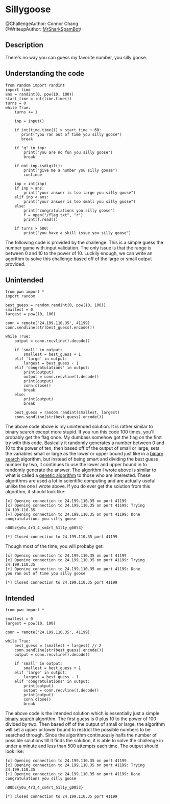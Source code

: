 # Sillygoose
@ChallengeAuthor: Connor Chang\
@WriteupAuthor: [MrSharkSpamBot]\

## Description
There's no way you can guess my favorite number, you silly goose. 

## Understanding the code
```
from random import randint
import time
ans = randint(0, pow(10, 100))
start_time = int(time.time())
turns = 0
while True:
    turns += 1

    inp = input()

    if int(time.time()) > start_time + 60:
       print("you ran out of time you silly goose") 
       break

    if "q" in inp:
        print("you are no fun you silly goose")
        break

    if not inp.isdigit():
        print("give me a number you silly goose")
        continue

    inp = int(inp)
    if inp > ans:
        print("your answer is too large you silly goose")
    elif inp < ans:
        print("your answer is too small you silly goose")
    else:
        print("congratulations you silly goose")
        f = open("/flag.txt", "r")
        print(f.read())

    if turns > 500:
        print("you have a skill issue you silly goose")
```
The following code is provided by the challenge. This is a simple guess the number game with input validation. The only issue is that the range is between 0 and 10 to the power of 10. Luckily enough, we can write an agorithm to solve this challenge based off of the large or small output provided.

## Unintended
```
from pwn import *
import random

best_guess = random.randint(0, pow(10, 100))
smallest = 0
largest = pow(10, 100)

conn = remote('24.199.110.35', 41199)
conn.sendline(str(best_guess).encode())

while True:
    output = conn.recvline().decode()

    if 'small' in output:
        smallest = best_guess + 1
    elif 'large' in output:
        largest = best_guess - 1
    elif 'congratulations' in output:
        print(output)
        output = conn.recvline().decode()
        print(output)
        conn.close()
        break
    else:
        print(output)
        break

    best_guess = random.randint(smallest, largest)
    conn.sendline(str(best_guess).encode())
```
The above code above is my unintended solution. It is rather similar to binary search except more stupid. If you run this code 100 times, you'll probably get the flag once. My dumbass somehow got the flag on the first try with this code. Basically it randomly generates a number between 0 and 10 to the power of ten, then based off of the output of small or large, sets the variables small or large as the lower or upper bound just like in a [binary search] algorithm, but instead of being smart and dividing the best guess number by two, it continues to use the lower and upper bound in to randomly generate the answer. The algorithm I wrote above is similar to what is called a [genetic algorithm] to those who are interested. These algorithms are used a lot in scientific computing and are actually useful unlike the one I wrote above. If you do ever get the solution from this algorithm, it should look like:
```
[x] Opening connection to 24.199.110.35 on port 41199
[x] Opening connection to 24.199.110.35 on port 41199: Trying 24.199.110.35
[+] Opening connection to 24.199.110.35 on port 41199: Done
congratulations you silly goose

n00bz{y0u_4r3_4_sm4rt_51l1y_g0053}

[*] Closed connection to 24.199.110.35 port 41199
```
Though most of the time, you will probaby get:
```
[x] Opening connection to 24.199.110.35 on port 41199
[x] Opening connection to 24.199.110.35 on port 41199: Trying 24.199.110.35
[+] Opening connection to 24.199.110.35 on port 41199: Done
you ran out of time you silly goose

[*] Closed connection to 24.199.110.35 port 41199
```

## Intended
```
from pwn import *

smallest = 0
largest = pow(10, 100)

conn = remote('24.199.110.35', 41199)

while True:
    best_guess = (smallest + largest) // 2
    conn.sendline(str(best_guess).encode())
    output = conn.recvline().decode()

    if 'small' in output:
        smallest = best_guess + 1
    elif 'large' in output:
        largest = best_guess - 1
    elif 'congratulations' in output:
        print(output)
        output = conn.recvline().decode()
        print(output)
        conn.close()
        break
```
The above code is the intended solution which is essentially just a simple [binary search] algorithm. The first guess is 0 plus 10 to the power of 100 divided by two. Then based off of the output of small or large, the algorithm will set a upper or lower bound to restrict the possible numbers to be searched through. Since the algorithm continuously halfs the number of possible solutions till it finds the solution, it is able to solve the challenge in under a minute and less than 500 attempts each time. The output should look like:
```
[x] Opening connection to 24.199.110.35 on port 41199
[x] Opening connection to 24.199.110.35 on port 41199: Trying 24.199.110.35
[+] Opening connection to 24.199.110.35 on port 41199: Done
congratulations you silly goose

n00bz{y0u_4r3_4_sm4rt_51l1y_g0053}

[*] Closed connection to 24.199.110.35 port 41199
```

[MrSharkSpamBot]: https://github.com/MrSharkSpamBot
[genetic algorithm]: https://www.mathworks.com/help/gads/what-is-the-genetic-algorithm.html
[binary search]: https://www.geeksforgeeks.org/binary-search/
